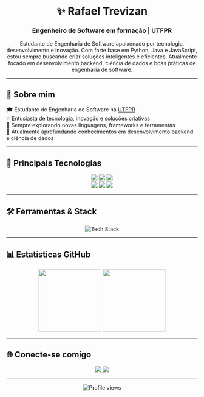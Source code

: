 <h1 align="center">✨ Rafael Trevizan</h1>
<h3 align="center">Engenheiro de Software em formação | UTFPR</h3>

<p align="center">
  Estudante de Engenharia de Software apaixonado por tecnologia, desenvolvimento e inovação.  
  Com forte base em Python, Java e JavaScript, estou sempre buscando criar soluções inteligentes e eficientes.  
  Atualmente focado em desenvolvimento backend, ciência de dados e boas práticas de engenharia de software.
</p>



---

## 🚀 Sobre mim

🎓 Estudante de Engenharia de Software na [UTFPR](https://www.utfpr.edu.br/)  
💡 Entusiasta de tecnologia, inovação e soluções criativas  
🔧 Sempre explorando novas linguagens, frameworks e ferramentas  
🌱 Atualmente aprofundando conhecimentos em desenvolvimento backend e ciência de dados  

---

## 🧠 Principais Tecnologias

<p align="center">
  <img src="https://img.shields.io/badge/Python-3776AB?style=for-the-badge&logo=python&logoColor=white"/>
  <img src="https://img.shields.io/badge/Java-ED8B00?style=for-the-badge&logo=openjdk&logoColor=white"/>
  <img src="https://img.shields.io/badge/JavaScript-F7DF1E?style=for-the-badge&logo=javascript&logoColor=black"/>
  <br />
  <img src="https://img.shields.io/badge/HTML5-E34F26?style=for-the-badge&logo=html5&logoColor=white"/>
  <img src="https://img.shields.io/badge/CSS3-1572B6?style=for-the-badge&logo=css3&logoColor=white"/>
  <img src="https://img.shields.io/badge/C-00599C?style=for-the-badge&logo=c&logoColor=white"/>
</p>

---

## 🛠️ Ferramentas & Stack

<p align="center">
  <img src="https://skillicons.dev/icons?i=py,java,js,html,css,c,git,github,vscode" alt="Tech Stack" />
</p>

---

## 📊 Estatísticas GitHub

<p align="center">
  <img height="165em" src="https://github-readme-stats.vercel.app/api?username=trevizanrafael&show_icons=true&theme=nightowl&hide_border=true&bg_color=0d1117&title_color=38BDF8&icon_color=38BDF8" />
  <img height="165em" src="https://github-readme-stats.vercel.app/api/top-langs/?username=trevizanrafael&layout=compact&theme=nightowl&hide_border=true&bg_color=0d1117&title_color=38BDF8&langs_count=6" />
</p>

---

## 🌐 Conecte-se comigo

<p align="center">
  <a href="https://www.linkedin.com/in/rafaelmoraestrevizan/" target="_blank">
    <img src="https://img.shields.io/badge/-LinkedIn-0A66C2?style=for-the-badge&logo=linkedin&logoColor=white"/>
  </a>
  <a href="https://instagram.com/trevizanrafael" target="_blank">
    <img src="https://img.shields.io/badge/-Instagram-E4405F?style=for-the-badge&logo=instagram&logoColor=white"/>
  </a>
</p>

---

<p align="center">
  <img src="https://komarev.com/ghpvc/?username=trevizanrafael&label=Profile+Views&style=flat&color=38BDF8" alt="Profile views" />
</p>
